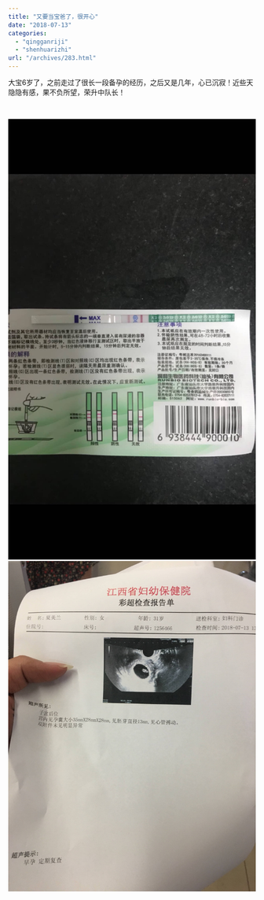 ```yaml
---
title: "又要当宝爸了，很开心"
date: "2018-07-13"
categories: 
  - "qingganriji"
  - "shenhuarizhi"
url: "/archives/283.html"
---
```


大宝6岁了，之前走过了很长一段备孕的经历，之后又是几年，心已沉寂！近些天隐隐有感，果不负所望，荣升中队长！

 

![](/images/2018/07/bc5f7e3c16dd38a76d7613b2cbbc36fd.jpg) ![](/images/2018/07/5be49dc3fe0538c849e15668a7b7fe78.jpg)
